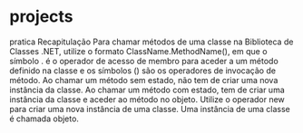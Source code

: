 # projects
pratica
Recapitulação
Para chamar métodos de uma classe na Biblioteca de Classes .NET, utilize o formato ClassName.MethodName(), em que o símbolo . é o operador de acesso de membro para aceder a um método definido na classe e os símbolos () são os operadores de invocação de método.
Ao chamar um método sem estado, não tem de criar uma nova instância da classe.
Ao chamar um método com estado, tem de criar uma instância da classe e aceder ao método no objeto.
Utilize o operador new para criar uma nova instância de uma classe.
Uma instância de uma classe é chamada objeto.
